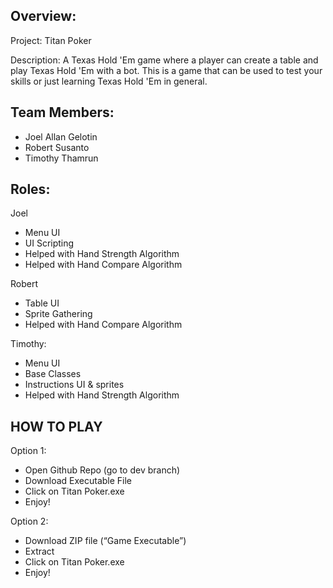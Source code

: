 ## **Overview:**
Project: Titan Poker

Description: A Texas Hold 'Em game where a player can create a table and play Texas
             Hold 'Em with a bot. This is a game that can be used to test your skills
             or just learning Texas Hold 'Em in general.

## **Team Members:**

 - Joel Allan Gelotin
 - Robert Susanto
 - Timothy Thamrun

## **Roles:**

Joel
 - Menu UI
 - UI Scripting
 - Helped with Hand Strength Algorithm
 - Helped with Hand Compare Algorithm

Robert
 - Table UI
 - Sprite Gathering
 - Helped with Hand Compare Algorithm

Timothy:
 - Menu UI
 - Base Classes
 - Instructions UI & sprites
 - Helped with Hand Strength Algorithm

## **HOW TO PLAY**

Option 1:
 - Open Github Repo (go to dev branch)
 - Download Executable File
 - Click on Titan Poker.exe
 - Enjoy!

Option 2:
 - Download ZIP file (“Game Executable”)
 - Extract
 - Click on Titan Poker.exe
 - Enjoy!
